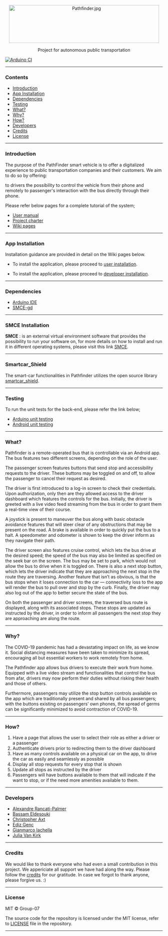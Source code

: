 
<p align="center"><img src="https://i.postimg.cc/tRKJ5w9C/Pathfinder.jpg" alt="Pathfinder.jpg" width="480" height="121"></p>
<p align="center">Project for autonomous public transportation</p>

[![Arduino CI](https://github.com/DIT112-V21/group-07/actions/workflows/Arduino-Build&Test.yml/badge.svg?branch=master&event=push)](https://github.com/DIT112-V21/group-07/actions/workflows/Arduino-Build&Test.yml)

***

### Contents
- [Introduction](#introduction)
- [App Installation](#app-installation)
- [Dependencies](#dependencies)
- [Testing](#testing)
- [What?](#what)
- [Why?](#why)
- [How?](#how)
- [Developers](#developers)
- [Credits](#credits)
- [License](#license)

***

### Introduction
The purpose of the PathFinder smart vehicle is to offer a digitalized experience to public transportation companies and their customers. We aim to do so by offering:

to drivers the possibility to control the vehicle from their phone and remotely
to passenger's interaction with the bus directly through their phone.

Please refer below pages  for a complete tutorial of the system; 
- [User manual](https://github.com/DIT112-V21/group-07/wiki/User-Manual)
- [Project charter](https://github.com/DIT112-V21/group-07/wiki/Project-Charter)
- [Wiki pages](https://github.com/DIT112-V21/group-07/wiki)

***

### App Installation

Installation guidance are provided in detail on the Wiki pages below.

- To install the application, please proceed to [user installation](https://github.com/DIT112-V21/group-07/wiki/User-installation-&-setup-guidance).

- To install the application, please proceed to [developer installation](https://github.com/DIT112-V21/group-07/wiki/Developer-Installation).

***

### Dependencies

- [Arduino IDE](https://www.arduino.cc/en/software)
- [SMCE-gd](https://github.com/ItJustWorksTM/smce-gd)

***

### SMCE Installation
**SMCE** : is an external virtual environment software that provides the possibility to run your software on, for more details on how to install and run it in different operating systems, please visit this link [SMCE](https://github.com/ItJustWorksTM/smce-gd/wiki).

***

### Smartcar_Shield

The smart-car functionalities in Pathfinder utilizes the open source library [smartcar_shield](https://github.com/platisd/smartcar_shield).

***

### Testing

To run the unit tests for the back-end, please refer the link below;
 - [Arduino unit testing](https://github.com/DIT112-V21/group-07/wiki/Guidance-for-Arduino-unit-testing)
 - [Android unit testing](https://github.com/DIT112-V21/group-07/wiki/Guidance-for-Android-testing)

***

### What?
Pathfinder is a remote-operated bus that is controllable via an Android app. The bus features two different screens, depending on the role of the user. 

The passenger screen features buttons that send stop and accessibility requests to the driver. These buttons may be toggled on and off, to allow the passenger to cancel their request as desired.

The driver is first introduced to a log-in screen to check their credentials.  Upon authorization, only then are they allowed access to the driver dashboard which features the controls for the bus. Initially, the driver is greeted with a live video feed streaming from the bus in order to grant them a real-time view of their course. 

A joystick is present to maneuver the bus along with basic obstacle avoidance features that will steer clear of any obstructions that may be present on the road. A brake is available in order to quickly put the bus to a halt. A speedometer and odometer is shown to keep the driver inform as they navigate their path. 

The driver screen also features cruise control, which lets the bus drive at the desired speed; the speed of the bus may also be limited as specified on the seek bar on the screen. The bus may be set to park, which would not allow the bus to drive when it is toggled on. There is also a next stop button, which lets the driver indicate that they are approaching the next stop in the route they are traversing. Another feature that isn’t as obvious, is that the bus stops when it loses connection to the car — connectivity loss to the app will render the bus to pull over and stop by the curb. Finally, the driver may also log out of the app to better secure the state of the bus. 

On both the passenger and driver screens, the traversed bus route is displayed, along with its associated stops. These stops are updated as instructed by the driver, in order to inform all passengers the next stop they are approaching are along the route.

***

### Why?
The COVID-19 pandemic has had a devastating impact on life, as we know it.  Social distancing measures have been taken to minimize its spread, encouraging all but essential workers to work remotely from home.  

The Pathfinder app allows bus drivers to execute their work from home. Equipped with a live video stream and functionalities that control the bus from afar, drivers may now perform their duties without risking their health and those of others.  

Furthermore, passengers may utilize the stop button controls available on the app which are traditionally present and shared by all bus passengers; with the buttons existing on passengers’ own phones, the spread of germs can be significantly minimized to avoid contraction of COVID-19.

***

### How?
1. Have a page that allows the user to select their role as either a driver or a passenger
2. Authenticate drivers prior to redirecting them to the driver dashboard
3. Have as many controls available on a physical car on the app, to drive the car as easily and seamlessly as possible
4. Display all stop requests for every stop that is shown
5. Update all stops as instructed by the driver
6. Passengers will have buttons available to them that will indicate if the want to stop, or if the need more amenities available to them.

***
### Developers
* [Alexandre Rancati-Palmer](https://github.com/alrapal)
* [Bassam Eldesouki](https://github.com/bassamEldesouki)
* [Christopher Axt](https://github.com/gusaxtcha)
* [Ediz Genc](https://github.com/edizgenc2021)
* [Gianmarco Iachella](https://github.com/iachella)
* [Julia Van Kirk](https://github.com/juliavankirk)

***

### Credits
We would like to thank everyone who had even a small contribution in this project. We appericiate all support we have had along the way. 
Please follow the [credits](https://github.com/DIT112-V21/group-07/wiki/Credits) for our gratitude. In case we forgot to thank anyone, please forgive us. :)

***

### License
MIT © Group-07

The source code for the repository is licensed under the MIT license, refer to [LICENSE](https://github.com/DIT112-V21/group-07/wiki/License) file in the repository.

***
